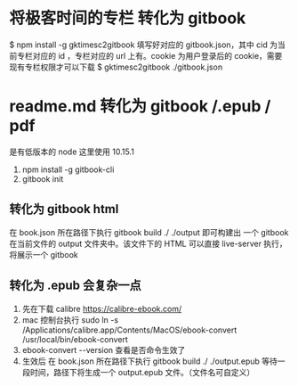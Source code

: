 # 将极客时间的专栏 转化为 gitbook
$ npm install -g gktimesc2gitbook
填写好对应的 gitbook.json，其中 cid 为当前专栏对应的 id ，专栏对应的 url 上有。cookie 为用户登录后的 cookie，需要现有专栏权限才可以下载
$ gktimesc2gitbook ./gitbook.json

# readme.md 转化为 gitbook /.epub / pdf
是有低版本的 node
这里使用 10.15.1
1. npm install -g gitbook-cli
2. gitbook init
## 转化为 gitbook html
在 book.json 所在路径下执行 gitbook build ./ ./output  即可构建出 一个 gitbook 在当前文件的 output 文件夹中。该文件下的 HTML 可以直接 live-server 执行，将展示一个 gitbook

## 转化为 .epub 会复杂一点
1. 先在下载 calibre https://calibre-ebook.com/
2. mac 控制台执行 sudo ln -s /Applications/calibre.app/Contents/MacOS/ebook-convert /usr/local/bin/ebook-convert
3. ebook-convert --version 查看是否命令生效了
4. 生效后 在 book.json 所在路径下执行 gitbook build ./ ./output.epub 等待一段时间，路径下将生成一个 output.epub 文件。（文件名可自定义）